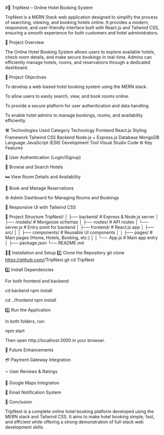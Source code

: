 #🏨 TripNest – Online Hotel Booking System

TripNest is a MERN Stack web application designed to simplify the process of searching, viewing, and booking hotels online. It provides a modern, responsive, and user-friendly interface built with React.js and Tailwind CSS, ensuring a smooth experience for both customers and hotel administrators.

🚀 Project Overview

The Online Hotel Booking System allows users to explore available hotels, check room details, and make secure bookings in real-time. Admins can efficiently manage hotels, rooms, and reservations through a dedicated dashboard.

🎯 Project Objectives

To develop a web-based hotel booking system using the MERN stack.

To allow users to easily search, view, and book rooms online.

To provide a secure platform for user authentication and data handling.

To enable hotel admins to manage bookings, rooms, and availability efficiently.

🛠️ Technologies Used
Category	Technology
Frontend	React.js
Styling Framework	Tailwind CSS
Backend	Node.js + Express.js
Database	MongoDB
Language	JavaScript (ES6)
Development Tool	Visual Studio Code
⚙️ Key Features

🔐 User Authentication (Login/Signup)

🏨 Browse and Search Hotels

🛏️ View Room Details and Availability

📅 Book and Manage Reservations

⚙️ Admin Dashboard for Managing Rooms and Bookings

📱 Responsive UI with Tailwind CSS

📂 Project Structure
TripNest/
│
├── backend/                # Express & Node.js server
│   ├── models/             # Mongoose schemas
│   ├── routes/             # API routes
│   └── server.js           # Entry point for backend
│
├── frontend/               # React.js app
│   ├── src/
│   │   ├── components/     # Reusable UI components
│   │   ├── pages/          # Main pages (Home, Hotels, Booking, etc.)
│   │   └── App.js          # Main app entry
│
├── package.json
└── README.md

🧑‍💻 Installation and Setup
1️⃣ Clone the Repository
git clone https://github.com/<your-username>/TripNest.git
cd TripNest

2️⃣ Install Dependencies

For both frontend and backend:

cd backend
npm install

cd ../frontend
npm install

3️⃣ Run the Application

In both folders, run:

npm start


Then open http://localhost:3000
 in your browser.

🧩 Future Enhancements

💳 Payment Gateway Integration

⭐ User Reviews & Ratings

📍 Google Maps Integration

📧 Email Notification System

📘 Conclusion

TripNest is a complete online hotel booking platform developed using the MERN stack and Tailwind CSS. It aims to make hotel booking simple, fast, and efficient while offering a strong demonstration of full-stack web development skills.
